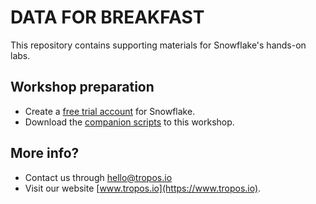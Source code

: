 # DATA FOR BREAKFAST 
This repository contains supporting materials for Snowflake's hands-on labs.

## Workshop preparation
- Create a [free trial account](https://trial.snowflake.com) for Snowflake.
- Download the [companion scripts](Zero-ToSnowflake_scripts_.sql) to this workshop.

## More info?
- Contact us through <hello@tropos.io>
- Visit our website [www.tropos.io](https://www.tropos.io).
